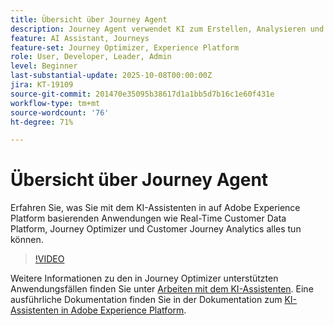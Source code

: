 ```yaml
---
title: Übersicht über Journey Agent
description: Journey Agent verwendet KI zum Erstellen, Analysieren und Optimieren von B2B/B2C-Journeys über eine Gesprächsoberfläche.
feature: AI Assistant, Journeys
feature-set: Journey Optimizer, Experience Platform
role: User, Developer, Leader, Admin
level: Beginner
last-substantial-update: 2025-10-08T00:00:00Z
jira: KT-19109
source-git-commit: 201470e35095b38617d1a1bb5d7b16c1e60f431e
workflow-type: tm+mt
source-wordcount: '76'
ht-degree: 71%

---
```


# Übersicht über Journey Agent

Erfahren Sie, was Sie mit dem KI-Assistenten in auf Adobe Experience Platform basierenden Anwendungen wie Real-Time Customer Data Platform, Journey Optimizer und Customer Journey Analytics alles tun können.

>[!VIDEO](https://video.tv.adobe.com/v/3429845/?learn=on)

Weitere Informationen zu den in Journey Optimizer unterstützten Anwendungsfällen finden Sie unter [Arbeiten mit dem KI-Assistenten](https://experienceleague.adobe.com/de/docs/journey-optimizer/using/get-started/ai-assistant). Eine ausführliche Dokumentation finden Sie in der Dokumentation zum [KI-Assistenten in Adobe Experience Platform](https://experienceleague.adobe.com/de/docs/experience-platform/ai-assistant/home).

